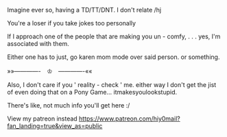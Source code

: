 Imagine ever so, having a TD/TT/DNT. I don't relate /hj

You're a loser if you take jokes too personally

If I approach one of the people that are making you un - comfy, . . . yes, I'm associated with them.

Either one has to just, go karen mom mode over said person. or something.

»»————-　♔　————-««

Also, I don't care if you ' reality - check ' me. either way I don't get the jist of even doing that on a Pony Game... itmakesyoulookstupid.

There's like, not much info you'll get here :/

View my patreon instead https://www.patreon.com/hiy0mail?fan_landing=true&view_as=public

<!---
wiifums/wiifums is a ✨ special ✨ repository because its `README.md` (this file) appears on your GitHub profile.
You can click the Preview link to take a look at your changes.
--->
